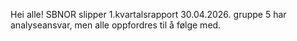 Hei alle! SBNOR slipper 1.kvartalsrapport 30.04.2026. gruppe 5 har analyseansvar, men alle oppfordres til å følge med.
